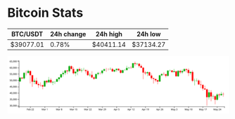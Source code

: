 # Bitcoin Stats

BTC/USDT|24h change|24h high|24h low|
|---|---|---|---|
|$39077.01|0.78%|$40411.14|$37134.27|

<img src="./chart.svg">
